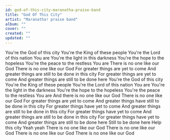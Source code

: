 ```yaml
---
id: god-of-this-city-maranatha-praise-band
title: "God Of This City"
artist: "Maranatha! praise band"
album: ""
cover: ""
created: ""
updated: ""
---
```


You're the God of this city
You're the King of these people
You're the Lord of this nation
You are
You're the light in this darkness
You're the hope to the hopeless
You're the peace to the restless
You are
There is no one like our God
There is no one like our God
For greater things are yet to come
And greater things are still to be done in this city
For greater things are yet to come
And greater things are still to be done here
You're the God of this city
You're the King of these people
You're the Lord of this nation
You are
You're the light in the darkness
You're the hope to the hopeless
You're the peace to the restless
You are
And there is no one like our God
There is no one like our God
For greater things are yet to come
And greater things have still to be done in this city
For greater things have yet to come
And greater things are still to be done in this city
For greater things have yet to come
And greater things are still to be done in this city
For greater things have yet to come
And greater things are still to be done here
Still to be done here
Help this city
Yeah yeah
There is no one like our God
There is no one like our God
There is no one like our God
There is no one like our God
